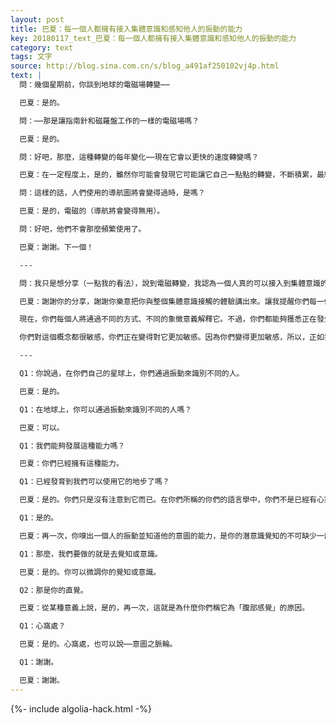 ```yaml
---
layout: post
title: 巴夏：每一個人都擁有接入集體意識和感知他人的振動的能力
key: 20180117_text_巴夏：每一個人都擁有接入集體意識和感知他人的振動的能力
category: text
tags: 文字
source: http://blog.sina.com.cn/s/blog_a491af250102vj4p.html
text: |
  問：幾個星期前，你談到地球的電磁場轉變⋯⋯

  巴夏：是的。

  問：⋯⋯那是讓指南針和磁羅盤工作的一樣的電磁場嗎？

  巴夏：是的。

  問：好吧，那麼，這種轉變的每年變化⋯⋯現在它會以更快的速度轉變嗎？

  巴夏：在一定程度上，是的，雖然你可能會發現它可能讓它自己一點點的轉變，不斷積累，最終突然發生重大轉變。

  問：這樣的話，人們使用的導航圖將會變得過時，是嗎？

  巴夏：是的，電磁的（導航將會變得無用）。

  問：好吧，他們不會那麼頻繁使用了。

  巴夏：謝謝。下一個！

  ---

  問：我只是想分享（一點我的看法），說到電磁轉變，我認為一個人真的可以接入到集體意識的感覺中，任何時候都可以。在俄羅斯發生核反應堆熔燬事故的那一天， 我並沒有收聽新聞。早上在我駕車行駛的過程中，我想：「好吧，讓我接入今天的集體意識，看看有什麼情況。」（當我接入集體意識時，）我真的感到一種非常強烈地悲傷感，以及一股強烈的、幾乎完全是負面的能量。我想：「嗯，這很有意思，今天正在發生很多事，我不知道到底什麼事讓我有那樣的感覺。」後來我知道了那個核事故，（我想，）一定就是這件事（讓我有那樣的感覺）。

  巴夏：謝謝你的分享，謝謝你樂意把你與整個集體意識接觸的體驗講出來。讓我提醒你們每一個人，你們都有這樣的能力，因為你們一直都與整個全有（All That Is）聯繫著，特別是你們一直都與你們的整個社會聯繫著。

  現在，你們每個人將通過不同的方式、不同的象徵意義解釋它。不過，你們都能夠獲悉正在發生的情感變化，以及可能由發生在會顯化到你們的物質實相中的那個層面上的所有那些互動導致的交互作用。

  你們對這個概念都很敏感，你們正在變得對它更加敏感。因為你們變得更加敏感，所以，正如我們說過的，你們會發現，現在許多人開始感到他們的鼻竇區和心窩處（或太陽神經叢）對此更加敏感了。因為它們是對電磁場中的振動敏感的區域，是對實際的電磁顯化自身敏感的區域。鼻竇區的全部磁性物質能夠幫助人類和許多動物找到正確的方向。

  ---

  Q1：你說過，在你們自己的星球上，你們通過振動來識別不同的人。

  巴夏：是的。

  Q1：在地球上，你可以通過振動來識別不同的人嗎？

  巴夏：可以。

  Q1：我們能夠發展這種能力嗎？

  巴夏：你們已經擁有這種能力。

  Q1：已經發育到我們可以使用它的地步了嗎？

  巴夏：是的。你們只是沒有注意到它而已。在你們所稱的你們的語言學中，你們不是已經有心靈相通或心靈不通的概念了嗎？

  Q1：是的。

  巴夏：再一次，你嗅出一個人的振動並知道他的意圖的能力，是你的潛意識覺知的不可缺少一部分。

  Q1：那麼，我們要做的就是去覺知或意識。

  巴夏：是的。你可以微調你的覺知或意識。

  Q2：那是你的直覺。

  巴夏：從某種意義上說，是的，再一次，這就是為什麼你們稱它為「腹部感覺」的原因。

  Q1：心窩處？

  巴夏：是的。心窩處，也可以說⋯⋯意圖之脈輪。

  Q1：謝謝。

  巴夏：謝謝。
---
```


{%- include algolia-hack.html -%}
